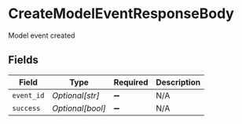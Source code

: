 # CreateModelEventResponseBody

Model event created


## Fields

| Field              | Type               | Required           | Description        |
| ------------------ | ------------------ | ------------------ | ------------------ |
| `event_id`         | *Optional[str]*    | :heavy_minus_sign: | N/A                |
| `success`          | *Optional[bool]*   | :heavy_minus_sign: | N/A                |